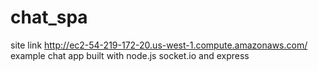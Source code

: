 # chat_spa
site link
http://ec2-54-219-172-20.us-west-1.compute.amazonaws.com/
example chat app built with node.js socket.io and express
